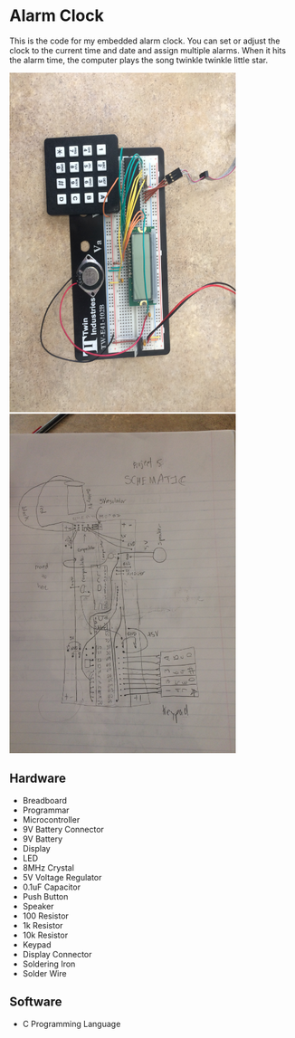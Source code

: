 # Alarm Clock
This is the code for my embedded alarm clock. You can set or adjust the clock to the current time and date and assign multiple alarms. When it hits the alarm time, the computer plays the song twinkle twinkle little star.


<img src="Picture.jpeg" width="400" height="600">
<img src="Schematic.jpeg" width="400" height="600">


## Hardware
- Breadboard
- Programmar
- Microcontroller
- 9V Battery Connector
- 9V Battery
- Display
- LED
- 8MHz Crystal
- 5V Voltage Regulator
- 0.1uF Capacitor
- Push Button
- Speaker
- 100 Resistor
- 1k Resistor
- 10k Resistor
- Keypad
- Display Connector
- Soldering Iron
- Solder Wire

## Software
- C Programming Language

